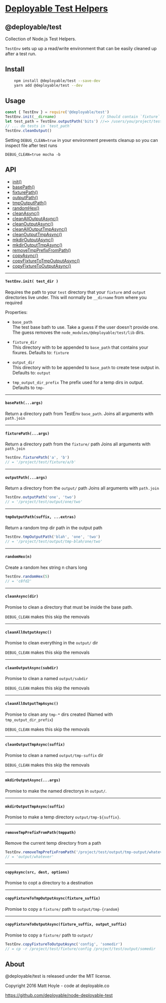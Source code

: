# [Deployable Test Helpers](https://github.com/deployable/node-deployable-test)

## @deployable/test

Collection of Node.js Test Helpers.

`TestEnv` sets up up a read/write environment that can be easily cleaned up
after a test run.

## Install

```bash
    npm install @deployable/test --save-dev
    yarn add @deployable/test --dev
```

## Usage

```javascript
const { TestEnv } = require('@deployable/test')
TestEnv.init(__dirname)                    // Should contain `fixture` and `output`
let test_path = TestEnv.outputPath('bits') //=> /users/you/project/test/output/bits
// ... do tests in `test_path`
TestEnv.cleanOutput()
```

Setting `DEBUG_CLEAN=true` in your environment prevents cleanup so
you can inspect file after test runs

```shell
DEBUG_CLEAN=true mocha -b
```

## API

- [init()](#testenvinit-test_dir-)
- [basePath()](#basepathargs)
- [fixturePath()](#fixturepathargs)
- [outputPath()](#outputpathargs)
- [tmpOutputPath()](#tmpoutputpathsuffix-extras)
- [randomHex()](#randomhexn)
- [cleanAsync()](#cleanasyncdir)
- [cleanAllOutputAsync()](#cleanalloutputasync)
- [cleanOutputAsync()](#cleanoutputasyncsubdir)
- [cleanAllOutputTmpAsync()](#cleanalloutputtmpasync)
- [cleanOutputTmpAsync()](#cleanoutputtmpasyncsuffix)
- [mkdirOutputAsync()](#mkdiroutputasyncargs)
- [mkdirOutputTmpAsync()](#mkdiroutputtmpasyncsuffix)
- [removeTmpPrefixFromPath()](#removetmpprefixfrompathtmppath)
- [copyAsync()](#copyasyncsrc-dest-options)
- [copyFixtureToTmpOutputAsync()](#copyfixturetotmpoutputasyncfixture_suffix)
- [copyFixtureToOutputAsync()](#copyfixturetooutputasyncfixture_suffix-output_suffix)

----
#### `TestEnv.init( test_dir )`

Requires the path to your `test` directory that your
`fixture` and `output` directories live under.
This will normally be `__dirname` from where you required

Properties:

 - `base_path`<br>
    The test base bath to use.
    Take a guess if the user doesn't provide one.
    The guess removes the `node_modules/@deployable/test/lib` dirs.

 - `fixture_dir`<br>
    This directory with to be appended to `base_path` that contains your fixures.
    Defaults to: `fixture`

 - `output_dir`<br>
    This directory with to be appended to `base_path` to create tese output in.
    Defaults to: `output`

-  `tmp_output_dir_prefix`
    The prefix used for a temp dirs in output. Defaults to `tmp-`


----
#### `basePath(...args)`

Return a directory path from TestEnv `base_path`.
Joins all arguments with `path.join`

----
#### `fixturePath(...args)`

Return a directory path from the `fixture/` path
Joins all arguments with `path.join`

```javascript
TestEnv.fixturePath('a', 'b')
// = '/project/test/fixture/a/b'
```

----
#### `outputPath(...args)`

Return a directory from the `output/` path
Joins all arguments with `path.join`

```javascript
TestEnv.outputPath('one', 'two')
// = '/project/test/output/one/two'
```

----
#### `tmpOutputPath(suffix, ...extras)`

Return a random tmp dir path in the output path

```javascript
TestEnv.tmpOutputPath('blah', 'one', 'two')
// = '/project/test/output/tmp-blah/one/two'
```

----
#### `randomHex(n)`

Create a random hex string n chars long

```javascript
TestEnv.randomHex(5)
// = 'c8fd2'
```

----
#### `cleanAsync(dir)`

Promise to clean a directory that must be inside the base path.

`DEBUG_CLEAN` makes this skip the removals


----
#### `cleanAllOutputAsync()`

Promise to clean everything in the `output/` dir

`DEBUG_CLEAN` makes this skip the removals


----
#### `cleanOutputAsync(subdir)`

Promise to clean a named `output/subdir`

`DEBUG_CLEAN` makes this skip the removals


----
#### `cleanAllOutputTmpAsync()`

Promise to clean any `tmp-*` dirs created (Named with `tmp_output_dir_prefix`)

`DEBUG_CLEAN` makes this skip the removals


----
#### `cleanOutputTmpAsync(suffix)`

Promise to clean a named `output/tmp-suffix` dir

`DEBUG_CLEAN` makes this skip the removals


----
#### `mkdirOutputAsync(...args)`

Promise to make the named directorys in `output/`.


----
#### `mkdirOutputTmpAsync(suffix)`

Promise to make a temp directory `output/tmp-${suffix}`.


----
#### `removeTmpPrefixFromPath(tmppath)`

Remove the current temp directory from a path

```javascript
TestEnv.removeTmpPrefixFromPath('/project/test/output/tmp-output/whatever')
// = 'output/whatever'
```

----
#### `copyAsync(src, dest, options)`

Promise to copt a directory to a destination


----
#### `copyFixtureToTmpOutputAsync(fixture_suffix)`

Promise to copy a `fixture/` path to `output/tmp-{random}`


----
#### `copyFixtureToOutputAsync(fixture_suffix, output_suffix)`

Promise to copy a `fixture/` path to `output/`

```javascript
TestEnv.copyFixtureToOutputAsync('config', 'somedir')
// = cp -r /project/test/fixture/config /project/test/output/somedir
```


## About

@deployable/test is released under the MIT license.

Copyright 2016 Matt Hoyle - code at deployable.co

https://github.com/deployable/node-deployable-test

